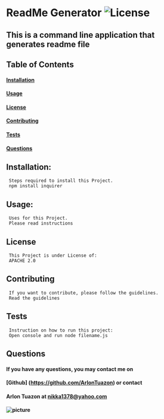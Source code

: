 # ReadMe Generator ![License](https://img.shields.io/badge/License-Apache%202.0-blue.svg)

  ## This is a command line application that generates readme file

  ## Table of Contents
  #### [Installation](#installation)
  #### [Usage](#usage)
  #### [License](#license)
  #### [Contributing](#contributing)
  #### [Tests](#tests)
  #### [Questions](#questions)
     
  ## Installation:
     Steps required to install this Project.
     npm install inquirer

  ## Usage:
     Uses for this Project.
     Please read instructions

  ## License
     This Project is under License of:
     APACHE 2.0

  ## Contributing
     If you want to contribute, please follow the guidelines.
     Read the guidelines
  
  ## Tests
     Instruction on how to run this project:
     Open console and run node filename.js   

  ## Questions
  ####   If you have any questions, you may contact me on 
  ####   [Github] (https://github.com/ArlonTuazon) or contact 
  ####   Arlon Tuazon at nikka1378@yahoo.com
  ####   ![picture](https://github.com/ArlonTuazon.png?size=80)   

